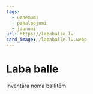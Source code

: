 ```yaml
---
tags:
  - uznemumi
  - pakalpojumi
  - jaunumi
url: https://lababalle.lv
card_image: /lababalle.lv.webp
---
```


# Laba balle

Inventāra noma ballītēm
